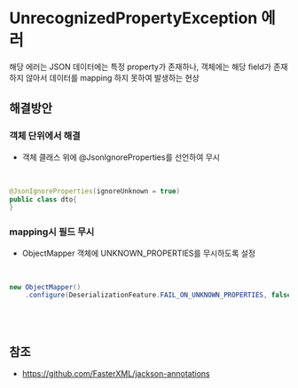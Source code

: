 # UnrecognizedPropertyException 에러 
해당 에러는 JSON 데이터에는 특정 property가 존재하나, 객체에는 해당 field가 존재하지 않아서 데이터를 mapping 하지 못하여 발생하는 현상

## 해결방안

### 객체 단위에서 해결
- 객체 클래스 위에 @JsonIgnoreProperties를 선언하여 무시

<br>

``` java
@JsonIgnoreProperties(ignoreUnknown = true)
public class dto{
}
```

### mapping시 필드 무시
- ObjectMapper 객체에 UNKNOWN_PROPERTIES를 무시하도록 설정

<br>

``` java
new ObjectMapper()
    .configure(DeserializationFeature.FAIL_ON_UNKNOWN_PROPERTIES, false);
```

<br>
<br>

## 참조
- https://github.com/FasterXML/jackson-annotations
